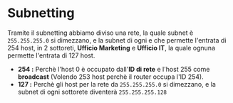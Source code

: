 # Subnetting

Tramite il subnetting abbiamo diviso una rete, la quale subnet è `255.255.255.0` si dimezzano, e la subnet di ogni e che permette l'entrata di 254 host, in 2 sottoreti, **Ufficio Marketing** e **Ufficio IT**, la quale ognuna permette l'entrata di 127 host.
+ **254 :** Perchè l'host 0 è occupato dall'**ID di rete** e l'host 255 come **broadcast** (Volendo 253 host perchè il router occupa l'ID 254).
+ **127 :** Perchè gli host per la rete da `255.255.255.0` si dimezzano, e la subnet di ogni sottorete diventerà `255.255.255.128`
